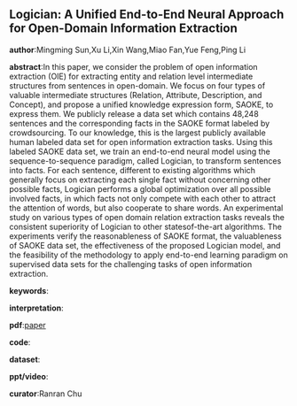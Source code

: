 ## Logician: A Unified End-to-End Neural Approach for Open-Domain Information Extraction
**author**:Mingming Sun,Xu Li,Xin Wang,Miao Fan,Yue Feng,Ping Li

**abstract**:In this paper, we consider the problem of open information extraction (OIE) for extracting entity and relation level intermediate structures from sentences in open-domain. We focus on four types of valuable intermediate structures (Relation, Attribute, Description, and Concept), and propose a unified knowledge expression form, SAOKE, to express them. We publicly release a data set which contains 48,248 sentences and the corresponding facts in the SAOKE
format labeled by crowdsourcing. To our knowledge, this is the largest publicly available human labeled data set for open information extraction tasks. Using this labeled SAOKE data set, we train an end-to-end neural model using the sequence-to-sequence paradigm, called Logician, to transform sentences into facts. For each
sentence, different to existing algorithms which generally focus on extracting each single fact without concerning other possible facts, Logician performs a global optimization over all possible involved
facts, in which facts not only compete with each other to attract the attention of words, but also cooperate to share words. An experimental study on various types of open domain relation extraction tasks reveals the consistent superiority of Logician to other statesof-the-art algorithms. The experiments verify the reasonableness of SAOKE format, the valuableness of SAOKE data set, the effectiveness of the proposed Logician model, and the feasibility of the methodology to apply end-to-end learning paradigm on supervised
data sets for the challenging tasks of open information extraction.

**keywords**:

**interpretation**:

**pdf**:[paper](https://tianjun.me/static/essay_resources/RelationExtraction/Paper/2018_Logician_A_Unified_End-to-End_Neural_Approach_for_open_domain_IE(1).pdf)

**code**:

**dataset**:

**ppt/video**:

**curator**:Ranran Chu
